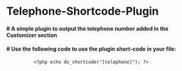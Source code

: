 # Telephone-Shortcode-Plugin
<h4># A simple plugin to output the telephone number added in the Customizer section</h4>

<h4># Use the following code to use the plugin short-code in your file:</h4>
          
              <?php echo do_shortcode("[telephone]"); ?>
